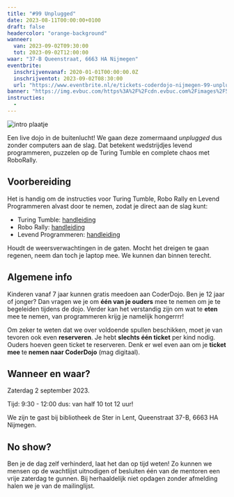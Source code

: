 ```yaml
---
title: "#99 Unplugged"
date: 2023-08-11T00:00:00+0100
draft: false
headercolor: "orange-background"
wanneer: 
  van: 2023-09-02T09:30:00
  tot: 2023-09-02T12:00:00
waar: "37-B Queenstraat, 6663 HA Nijmegen"
eventbrite:
  inschrijvenvanaf: 2020-01-01T00:00:00.0Z
  inschrijventot: 2023-09-02T08:30:00
  url: "https://www.eventbrite.nl/e/tickets-coderdojo-nijmegen-99-unplugged-696605855867"
banner: "https://img.evbuc.com/https%3A%2F%2Fcdn.evbuc.com%2Fimages%2F573460509%2F187233351803%2F1%2Foriginal.20230811-134850?h=200&w=450&auto=format%2Ccompress&q=75&sharp=10&rect=0%2C85%2C1000%2C500&s=cadf58563ee25d04ab4a0bcb1ce9c60e"
instructies:
  - 
---
```


![intro plaatje](https://img.evbuc.com/https%3A%2F%2Fcdn.evbuc.com%2Fimages%2F573460509%2F187233351803%2F1%2Foriginal.20230811-134850?h=200&w=450&auto=format%2Ccompress&q=75&sharp=10&rect=0%2C85%2C1000%2C500&s=cadf58563ee25d04ab4a0bcb1ce9c60e)



Een live dojo in de buitenlucht! We gaan deze zomermaand <em>unplugged</em> dus zonder computers aan de slag. Dat betekent  wedstrijdjes levend programmeren, puzzelen op de Turing Tumble en complete chaos met RoboRally.

<!--more-->


## Voorbereiding

H﻿et is handig om de instructies voor Turing Tumble, Robo Rally en Levend Programmeren alvast door te nemen, zodat je direct aan de slag kunt:
 - Turing Tumble: <a href="https://upperstory.com/turingtumble/assets/practice-guide-2021.pdf" target="_blank" rel="nofollow noopener noreferrer">handleiding</a>
 - Robo Rally:  <a href="https://www.hasbro.com/common/documents/60D52426B94D40B98A9E78EE4DD8BF94/3EA9626BCAE94683B6184BD7EA3F1779.pdf" target="_blank" rel="nofollow noopener noreferrer">handleiding</a>
 - Levend Programmeren:  <a href="http://www.levendprogrammeren.nl/downloads/handleiding/Handleiding.pdf" target="_blank" rel="nofollow noopener noreferrer">handleiding</a>

Houdt de weersverwachtingen in de gaten. Mocht het dreigen te gaan regenen, neem dan toch je laptop mee. We kunnen dan binnen terecht.
## Algemene info

Kinderen vanaf 7 jaar kunnen gratis meedoen aan CoderDojo. Ben je 12 jaar of jonger? Dan vragen we je om <strong>één van je ouders</strong> mee te nemen om je te begeleiden tijdens de dojo. Verder kan het verstandig zijn om wat te <strong>eten</strong> mee te nemen, van programmeren krijg je namelijk hongerrrr!

Om zeker te weten dat we over voldoende spullen beschikken, moet je van tevoren ook even <strong>reserveren</strong>. Je hebt <strong>slechts één ticket</strong> per kind nodig. Ouders hoeven geen ticket te reserveren. Denk er wel even aan om je <strong>ticket mee </strong>te<strong> nemen naar CoderDojo</strong> (mag digitaal).
## Wanneer en waar?

Zaterdag 2 september 2023.

T﻿ijd: 9:30 - 12:00  dus: van half 10 tot 12 uur!

W﻿e zijn te gast bij bibliotheek de Ster in Lent, Queenstraat 37-B, 6663 HA Nijmegen.
## No show?

Ben je de dag zelf verhinderd, laat het dan op tijd weten! Zo kunnen we mensen op de wachtlijst uitnodigen of besluiten één van de mentoren een vrije zaterdag te gunnen. Bij herhaaldelijk niet opdagen zonder afmelding halen we je van de mailinglijst.